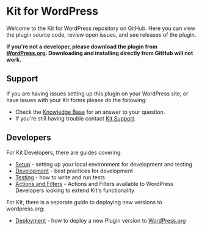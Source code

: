 # Kit for WordPress

Welcome to the Kit for WordPress repository on GitHub. Here you can view the plugin source code, review open issues, and see releases of the plugin.

**If you're not a developer, please download the plugin from [WordPress.org](https://wordpress.org/plugins/convertkit/). Downloading and installing directly from GitHub will not work.**

## Support

If you are having issues setting up this plugin on your WordPress site, or have issues with your Kit forms please do the following:

* Check the [Knowledge Base](https://help.kit.com/) for an answer to your question.
* If you're still having trouble contact [Kit Support](https://kit.com/support/).

## Developers

For Kit Developers, there are guides covering:
- [Setup](SETUP.md) - setting up your local environment for development and testing
- [Development](DEVELOPMENT.md) - best practices for development
- [Testing](TESTING.md) - how to write and run tests
- [Actions and Filters](ACTIONS-FILTERS.md) - Actions and Filters available to WordPress Developers looking to extend Kit's functionality

For Kit, there is a separate guide to deploying new versions to wordpress.org:
- [Deployment](DEPLOYMENT.md) - how to deploy a new Plugin version to [WordPress.org](https://wordpress.org/plugins/convertkit/)